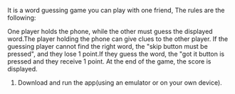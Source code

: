 It is a word guessing game you can play with one friend,
The rules are the following:

One player holds the phone, while the other must guess the displayed word.The player holding the phone can give clues to the other player.
If the guessing player cannot find the right word, the "skip button must be pressed", and they lose 1 point.If they guess the word, the "got it button is pressed and they receive 1 point.
At the end of the game, the score is displayed.

1. Download and run the app(using an emulator or on your own device).
